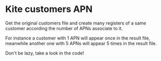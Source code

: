 # Kite customers APN

Get the original customers file and create many registers of a same customer according the number of APNs associate to it.

For instance a customer with 1 APN will appear once in the result file, meanwhile another one with 5 APNs will appear 5 times in the result file.

Don't be lazy, take a look in the code!
